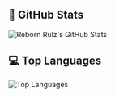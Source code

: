 ## 🌟 GitHub Stats

![Reborn Rulz's GitHub Stats](https://github-readme-stats.vercel.app/api?username=rulz-ai&show_icons=true&theme=gradient)

## 💻 Top Languages

![Top Languages](https://github-readme-stats.vercel.app/api/top-langs/?username=rulz-ai&layout=compact&theme=gradient)
